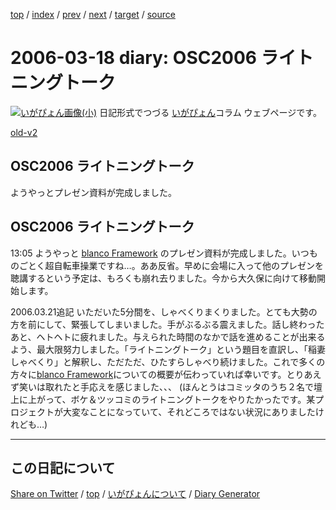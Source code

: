 [top](../index.html) 
 / [index](https://igapyon.github.io/diary/2006/index.html) 
 / [prev](https://igapyon.github.io/diary/2006/ig060317.html) 
 / [next](https://igapyon.github.io/diary/2006/ig060321.html) 
 / [target](https://igapyon.github.io/diary/2006/ig060318.html) 
 / [source](https://github.com/igapyon/diary/blob/gh-pages/2006/ig060318.html.src.md) 

2006-03-18 diary: OSC2006 ライトニングトーク
=====================================================================================================
[![いがぴょん画像(小)](https://igapyon.github.io/diary/images/iga200306s.jpg "いがぴょん")](https://igapyon.github.io/diary/memo/memoigapyon.html) 日記形式でつづる [いがぴょん](https://igapyon.github.io/diary/memo/memoigapyon.html)コラム ウェブページです。

[old-v2](ig060318-orig.html)

## OSC2006 ライトニングトーク

ようやっとプレゼン資料が完成しました。


## OSC2006 ライトニングトーク

13:05 ようやっと [blanco Framework](http://www.igapyon.jp/blanco/blanco.ja.html) のプレゼン資料が完成しました。いつものごとく超自転車操業ですね…。ああ反省。早めに会場に入って他のプレゼンを聴講するという予定は、もろくも崩れ去りました。今から大久保に向けて移動開始します。

2006.03.21追記 いただいた5分間を、しゃべくりまくりました。とても大勢の方を前にして、緊張してしまいました。手がぶるぶる震えました。話し終わったあと、ヘトヘトに疲れました。与えられた時間のなかで話を進めることが出来るよう、最大限努力しました。「ライトニングトーク」という題目を直訳し、「稲妻しゃべくり」と解釈し、ただただ、ひたすらしゃべり続けました。これで多くの方々に[blanco Framework](http://www.igapyon.jp/blanco/blanco.ja.html)についての概要が伝わっていれば幸いです。とりあえず笑いは取れたと手応えを感じました、、、 (ほんとうはコミッタのうち２名で壇上に上がって、ボケ＆ツッコミのライトニングトークをやりたかったです。某プロジェクトが大変なことになっていて、それどころではない状況にありましたけれども…)

----------------------------------------------------------------------------------------------------

## この日記について

[Share on Twitter](https://twitter.com/intent/tweet?hashtags=igapyon%2Cdiary%2C%E3%81%84%E3%81%8C%E3%81%B4%E3%82%87%E3%82%93&text=OSC2006+%E3%83%A9%E3%82%A4%E3%83%88%E3%83%8B%E3%83%B3%E3%82%B0%E3%83%88%E3%83%BC%E3%82%AF&url=https%3A%2F%2Figapyon.github.io%2Fdiary%2F2006%2Fig060318.html) / [top](../index.html) / [いがぴょんについて](https://igapyon.github.io/diary/memo/memoigapyon.html) / [Diary Generator](https://github.com/igapyon/igapyonv3)
